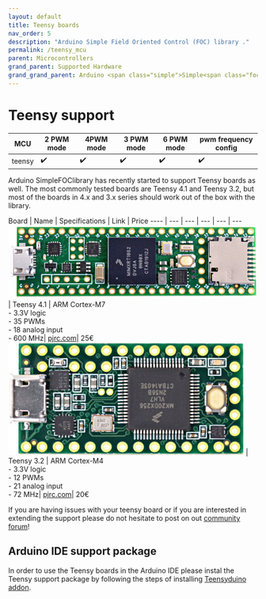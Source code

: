 ```yaml
---
layout: default
title: Teensy boards
nav_order: 5
description: "Arduino Simple Field Oriented Control (FOC) library ."
permalink: /teensy_mcu
parent: Microcontrollers
grand_parent: Supported Hardware
grand_grand_parent: Arduino <span class="simple">Simple<span class="foc">FOC</span>library</span>
---
```


# Teensy support

MCU | 2 PWM mode | 4PWM mode | 3 PWM mode | 6 PWM mode | pwm frequency config 
--- | --- |--- |--- |--- |--- 
teensy | ✔️ | ✔️ | ✔️ | ✔️ | ✔️ 

Arduino <span class="simple">Simple<span class="foc">FOC</span>library</span> has recently started to support Teensy boards as well. The most commonly tested boards are Teensy 4.1 and Teensy 3.2, but most of the boards in 4.x and 3.x series should work out of the box with the library. 

 Board | Name | Specifications | Link | Price
---- | --- | --- | --- | --- | ---
[<img src="extras/Images/teensy41_4.jpg" class="imgtable150">](https://www.pjrc.com/store/teensy41.html) | Teensy 4.1 | ARM Cortex-M7 <br>- 3.3V logic<br> - 35 PWMs<br>- 18 analog input <br>- 600 MHz| [pjrc.com](https://www.pjrc.com/store/teensy41.html)| 25€ 
[<img src="extras/Images/teensy32.jpg" class="imgtable150">](https://www.pjrc.com/store/teensy32.html) | Teensy 3.2 | ARM Cortex-M4 <br>- 3.3V logic<br> - 12 PWMs<br>- 21 analog input <br>- 72 MHz| [pjrc.com](https://www.pjrc.com/store/teensy32.html)| 20€ 

If you are having issues with your teensy board or if you are interested in extending the  support please do not hesitate to post on out [community forum](https://community.simplefoc.com)!

## Arduino IDE support package
In order to use the Teensy boards in the Arduino IDE please instal the Teensy support package by following the steps of installing [Teensyduino addon](https://www.pjrc.com/teensy/td_download.html).